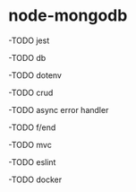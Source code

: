 # node-mongodb

-TODO jest

-TODO db

-TODO dotenv

-TODO crud

-TODO async error handler

-TODO f/end

-TODO mvc

-TODO eslint

-TODO docker
